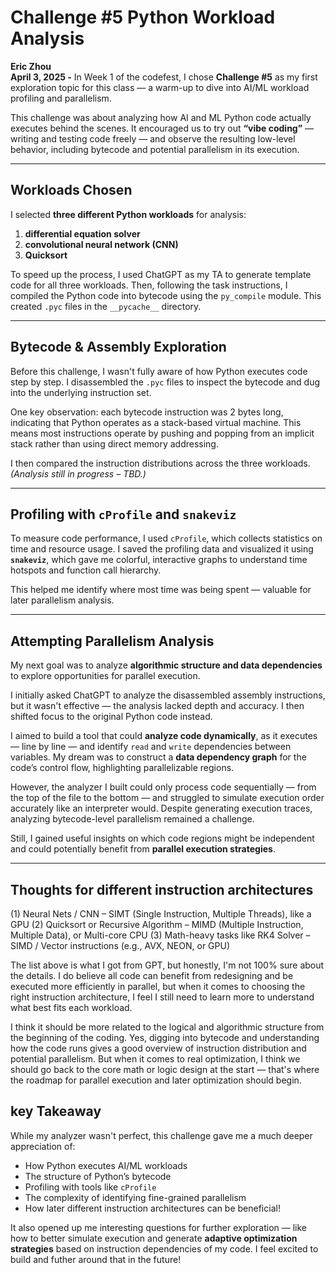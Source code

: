 # Challenge #5 Python Workload Analysis
**Eric Zhou**  
**April 3, 2025 -**
In Week 1 of the codefest, I chose **Challenge #5** as my first exploration topic for this class — a warm-up to dive into AI/ML workload profiling and parallelism.

This challenge was about analyzing how AI and ML Python code actually executes behind the scenes. It encouraged us to try out **“vibe coding”** — writing and testing code freely — and observe the resulting low-level behavior, including bytecode and potential parallelism in its execution.

---

## Workloads Chosen

I selected **three different Python workloads** for analysis:

1. **differential equation solver**
2. **convolutional neural network (CNN)**
3. **Quicksort**

To speed up the process, I used ChatGPT as my TA to generate template code for all three workloads. Then, following the task instructions, I compiled the Python code into bytecode using the `py_compile` module. This created `.pyc` files in the `__pycache__` directory.

---

## Bytecode & Assembly Exploration

Before this challenge, I wasn't fully aware of how Python executes code step by step. I disassembled the `.pyc` files to inspect the bytecode and dug into the underlying instruction set.

One key observation: each bytecode instruction was 2 bytes long, indicating that Python operates as a stack-based virtual machine. This means most instructions operate by pushing and popping from an implicit stack rather than using direct memory addressing.

I then compared the instruction distributions across the three workloads. *(Analysis still in progress – TBD.)*

---

## Profiling with `cProfile` and `snakeviz`

To measure code performance, I used `cProfile`, which collects statistics on time and resource usage. I saved the profiling data and visualized it using **`snakeviz`**, which gave me colorful, interactive graphs to understand time hotspots and function call hierarchy.

This helped me identify where most time was being spent — valuable for later parallelism analysis.

---

## Attempting Parallelism Analysis

My next goal was to analyze **algorithmic structure and data dependencies** to explore opportunities for parallel execution.

I initially asked ChatGPT to analyze the disassembled assembly instructions, but it wasn't effective — the analysis lacked depth and accuracy. I then shifted focus to the original Python code instead.

I aimed to build a tool that could **analyze code dynamically**, as it executes — line by line — and identify `read` and `write` dependencies between variables. My dream was to construct a **data dependency graph** for the code’s control flow, highlighting parallelizable regions.

However, the analyzer I built could only process code sequentially — from the top of the file to the bottom — and struggled to simulate execution order accurately like an interpreter would. Despite generating execution traces, analyzing bytecode-level parallelism remained a challenge.

Still, I gained useful insights on which code regions might be independent and could potentially benefit from **parallel execution strategies**.


---

## Thoughts for different instruction architectures
(1) Neural Nets / CNN – SIMT (Single Instruction, Multiple Threads), like a GPU
(2) Quicksort or Recursive Algorithm – MIMD (Multiple Instruction, Multiple Data), or Multi-core CPU
(3) Math-heavy tasks like RK4 Solver – SIMD / Vector instructions (e.g., AVX, NEON, or GPU)

The list above is what I got from GPT, but honestly, I'm not 100% sure about the details. I do believe all code can benefit from redesigning and be executed more efficiently in parallel, but when it comes to choosing the right instruction architecture, I feel I still need to learn more to understand what best fits each workload.

I think it should be more related to the logical and algorithmic structure from the beginning of the coding. Yes, digging into bytecode and understanding how the code runs gives a good overview of instruction distribution and potential parallelism. But when it comes to real optimization, I think we should go back to the core math or logic design at the start — that's where the roadmap for parallel execution and later optimization should begin.



## key Takeaway

While my analyzer wasn't perfect, this challenge gave me a much deeper appreciation of:

- How Python executes AI/ML workloads
- The structure of Python’s bytecode
- Profiling with tools like `cProfile`
- The complexity of identifying fine-grained parallelism
- How later different instruction architectures can be beneficial!

It also opened up me interesting questions for further exploration — like how to better simulate execution and generate **adaptive optimization strategies** based on instruction dependencies of my code. I feel excited to build and futher around that in the future!
